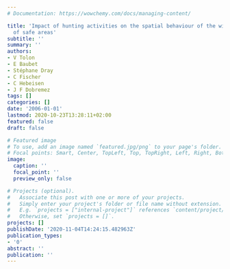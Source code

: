 ```yaml
---
# Documentation: https://wowchemy.com/docs/managing-content/

title: 'Impact of hunting activities on the spatial behaviour of the wild boar: attractiveness
  of safe areas'
subtitle: ''
summary: ''
authors:
- V Tolon
- E Baubet
- Stéphane Dray
- C Fischer
- C Hebeisen
- J F Dobremez
tags: []
categories: []
date: '2006-01-01'
lastmod: 2020-10-23T13:28:11+02:00
featured: false
draft: false

# Featured image
# To use, add an image named `featured.jpg/png` to your page's folder.
# Focal points: Smart, Center, TopLeft, Top, TopRight, Left, Right, BottomLeft, Bottom, BottomRight.
image:
  caption: ''
  focal_point: ''
  preview_only: false

# Projects (optional).
#   Associate this post with one or more of your projects.
#   Simply enter your project's folder or file name without extension.
#   E.g. `projects = ["internal-project"]` references `content/project/deep-learning/index.md`.
#   Otherwise, set `projects = []`.
projects: []
publishDate: '2020-11-04T14:24:15.482963Z'
publication_types:
- '0'
abstract: ''
publication: ''
---
```

